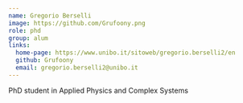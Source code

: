 ```yaml
---
name: Gregorio Berselli
image: https://github.com/Grufoony.png
role: phd
group: alum
links:
  home-page: https://www.unibo.it/sitoweb/gregorio.berselli2/en
  github: Grufoony
  email: gregorio.berselli2@unibo.it
---
```


PhD student in Applied Physics and Complex Systems
